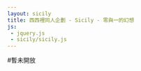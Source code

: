 ```yaml
---
layout: sicily
title: 西西裡同人企劃 - Sicily - 零與一的幻想
js:
 - jquery.js
 - sicily/sicily.js
---
```


#暫未開放
